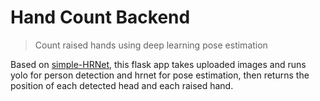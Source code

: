 # Hand Count Backend
> Count raised hands using deep learning pose estimation

Based on [simple-HRNet](https://github.com/stefanopini/simple-HRNet), this flask app takes uploaded images and runs yolo for person detection and hrnet for pose estimation, then returns the position of each detected head and each raised hand.
